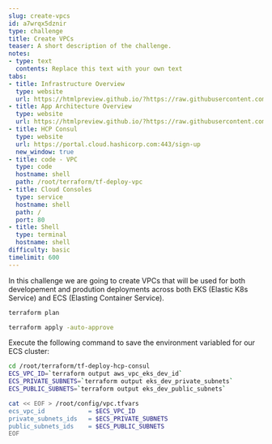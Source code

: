 ```yaml
---
slug: create-vpcs
id: a7wrqx5dznir
type: challenge
title: Create VPCs
teaser: A short description of the challenge.
notes:
- type: text
  contents: Replace this text with your own text
tabs:
- title: Infrastructure Overview
  type: website
  url: https://htmlpreview.github.io/?https://raw.githubusercontent.com/hashicorp/field-workshops-consul/n8-ssn4aws-eks/instruqt-tracks/secure-service-networking-for-aws/assets/images/ssn4aws-infra-overview.html
- title: App Architecture Overview
  type: website
  url: https://htmlpreview.github.io/?https://raw.githubusercontent.com/hashicorp/field-workshops-consul/n8-ssn4aws-eks/instruqt-tracks/secure-service-networking-for-aws/assets/images/ssn4aws-app-overview.html
- title: HCP Consul
  type: website
  url: https://portal.cloud.hashicorp.com:443/sign-up
  new_window: true
- title: code - VPC
  type: code
  hostname: shell
  path: /root/terraform/tf-deploy-vpc
- title: Cloud Consoles
  type: service
  hostname: shell
  path: /
  port: 80
- title: Shell
  type: terminal
  hostname: shell
difficulty: basic
timelimit: 600
---
```

In this challenge we are going to create VPCs that will be used for both developement and prodution deployments across both EKS (Elastic K8s Service) and ECS (Elasting Container Service).

```sh
terraform plan
```

```sh
terraform apply -auto-approve
```


Execute the following command to save the environment variabled for our ECS cluster:
```sh
cd /root/terraform/tf-deploy-hcp-consul
ECS_VPC_ID=`terraform output aws_vpc_eks_dev_id`
ECS_PRIVATE_SUBNETS=`terraform output eks_dev_private_subnets`
ECS_PUBLIC_SUBNETS=`terraform output eks_dev_public_subnets`

cat << EOF > /root/config/vpc.tfvars
ecs_vpc_id            = $ECS_VPC_ID
private_subnets_ids   = $ECS_PRIVATE_SUBNETS
public_subnets_ids    = $ECS_PUBLIC_SUBNETS
EOF
```